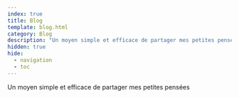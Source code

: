 ```yaml
---
index: true
title: Blog
template: blog.html
category: Blog
description: "Un moyen simple et efficace de partager mes petites pensées"
hidden: true
hide:
  - navigation
  - toc
---
```


Un moyen simple et efficace de partager mes petites pensées